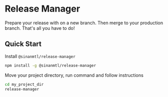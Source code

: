 # Release Manager
Prepare your release with on a new branch. Then merge to your production branch. That's all you have to do!

## Quick Start

Install `@sinanmtl/release-manager`

```bash
npm install -g @sinanmtl/release-manager
```

Move your project directory, run command and follow instructions
```bash
cd my_project_dir
release-manager
```
